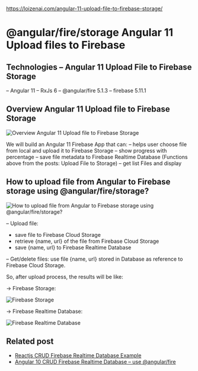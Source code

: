 https://loizenai.com/angular-11-upload-file-to-firebase-storage/

# @angular/fire/storage Angular 11 Upload files to Firebase

## Technologies – Angular 11 Upload File to Firebase Storage
– Angular 11
– RxJs 6
– @angular/fire 5.1.3
– firebase 5.11.1

## Overview Angular 11 Upload file to Firebase Storage

![Overview Angular 11 Upload file to Firebase Storage](https://loizenai.com/wp-content/uploads/2020/12/Angular-11-Upload-Files-to-Firebase-Storage-Demo.png)

We will build an Angular 11 Firebase App that can:
– helps user choose file from local and upload it to Firebase Storage
– show progress with percentage
– save file metadata to Firebase Realtime Database
(Functions above from the posts: Upload File to Storage)
– get list Files and display

## How to upload file from Angular to Firebase storage using @angular/fire/storage?

![How to upload file from Angular to Firebase storage using @angular/fire/storage?](https://loizenai.com/wp-content/uploads/2020/12/Angular-11-Upload-Files-to-Firebase-Storage-Overview.png)

– Upload file:
+ save file to Firebase Cloud Storage
+ retrieve {name, url} of the file from Firebase Cloud Storage
+ save {name, url} to Firebase Realtime Database

– Get/delete files: use file {name, url} stored in Database as reference to Firebase Cloud Storage.

So, after upload process, the results will be like:

-> Firebase Storage:

![Firebase Storage](https://loizenai.com/wp-content/uploads/2020/12/Angular-11-Firebase-Storage-Results.png)

-> Firebase Realtime Database:

![Firebase Realtime Database](https://loizenai.com/wp-content/uploads/2020/12/Angular-11-Firebase-Storage-Database-Results.png)

## Related post

- [Reactjs CRUD Firebase Realtime Database Example](https://loizenai.com/reactjs-crud-firebase-realtime-database/)
- [Angular 10 CRUD Firebase Realtime Database – use @angular/fire](https://loizenai.com/angular-10-crud-firebase-realtime-database-angular-fire/)
